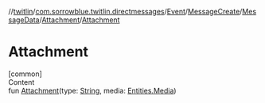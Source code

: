 //[twitlin](../../../../../index.md)/[com.sorrowblue.twitlin.directmessages](../../../../index.md)/[Event](../../../index.md)/[MessageCreate](../../index.md)/[MessageData](../index.md)/[Attachment](index.md)/[Attachment](-attachment.md)



# Attachment  
[common]  
Content  
fun [Attachment](-attachment.md)(type: [String](https://kotlinlang.org/api/latest/jvm/stdlib/kotlin/-string/index.html), media: [Entities.Media](../../../../../com.sorrowblue.twitlin.objects/-entities/-media/index.md))  



